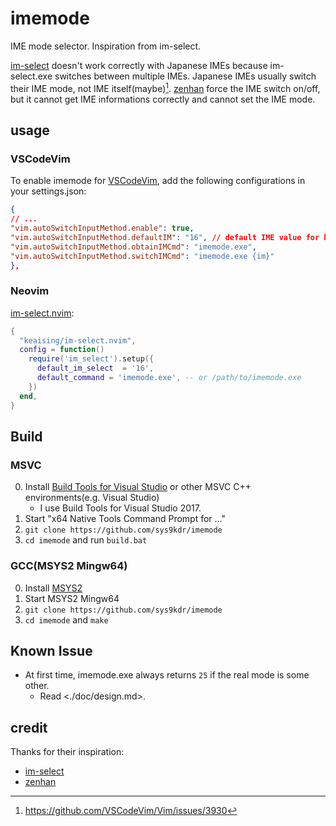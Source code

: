 # imemode

IME mode selector. Inspiration from im-select.

[im-select](https://github.com/daipeihust/im-select) doesn't work correctly with Japanese IMEs because im-select.exe switches between multiple IMEs. Japanese IMEs usually switch their IME mode, not IME itself(maybe)[^fn1].
[zenhan](https://github.com/iuchim/zenhan) force the IME switch on/off, but it cannot get IME informations correctly and cannot set the IME mode.

[^fn1]: <https://github.com/VSCodeVim/Vim/issues/3930>

## usage

### VSCodeVim

To enable imemode for [VSCodeVim](https://github.com/VSCodeVim/Vim), add the following configurations in your settings.json:

```json
{
// ...
"vim.autoSwitchInputMethod.enable": true,
"vim.autoSwitchInputMethod.defaultIM": "16", // default IME value for hankaku eisu.
"vim.autoSwitchInputMethod.obtainIMCmd": "imemode.exe",
"vim.autoSwitchInputMethod.switchIMCmd": "imemode.exe {im}"
},
```

### Neovim

[im-select.nvim](https://github.com/keaising/im-select.nvim):

```lua
{
  "keaising/im-select.nvim",
  config = function()
    require('im_select').setup({
      default_im_select  = '16',
      default_command = 'imemode.exe', -- or /path/to/imemode.exe
    })
  end,
}
```

## Build

### MSVC

0. Install [Build Tools for Visual Studio](https://visualstudio.microsoft.com/ja/downloads/) or other MSVC C++ environments(e.g. Visual Studio)
    * I use Build Tools for Visual Studio 2017.
1. Start "x64 Native Tools Command Prompt for ..."
2. `git clone https://github.com/sys9kdr/imemode`
3. `cd imemode` and run `build.bat`

### GCC(MSYS2 Mingw64)

0. Install [MSYS2](https://www.msys2.org/)
1. Start MSYS2 Mingw64
2. `git clone https://github.com/sys9kdr/imemode`
3. `cd imemode` and `make`

## Known Issue

* At first time, imemode.exe always returns `25` if the real mode is some other.
    * Read <./doc/design.md>.

## credit

Thanks for their inspiration:

* [im-select](https://github.com/daipeihust/im-select)
* [zenhan](https://github.com/iuchim/zenhan)
